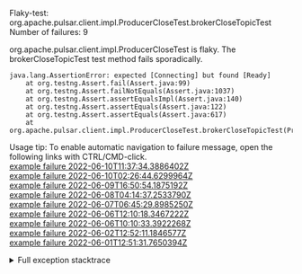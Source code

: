         
Flaky-test: org.apache.pulsar.client.impl.ProducerCloseTest.brokerCloseTopicTest
Number of failures: 9

org.apache.pulsar.client.impl.ProducerCloseTest is flaky. The brokerCloseTopicTest test method fails sporadically.

```
java.lang.AssertionError: expected [Connecting] but found [Ready]
	at org.testng.Assert.fail(Assert.java:99)
	at org.testng.Assert.failNotEquals(Assert.java:1037)
	at org.testng.Assert.assertEqualsImpl(Assert.java:140)
	at org.testng.Assert.assertEquals(Assert.java:122)
	at org.testng.Assert.assertEquals(Assert.java:617)
	at org.apache.pulsar.client.impl.ProducerCloseTest.brokerCloseTopicTest(ProducerCloseTest.java:140)
```

Usage tip: To enable automatic navigation to failure message, open the following links with CTRL/CMD-click.  
[example failure 2022-06-10T11:37:34.3886402Z](https://github.com/apache/pulsar/runs/6830068108?check_suite_focus=true#step:10:1050)  
[example failure 2022-06-10T02:26:44.6299964Z](https://github.com/apache/pulsar/runs/6823969879?check_suite_focus=true#step:9:1070)  
[example failure 2022-06-09T16:50:54.1875192Z](https://github.com/apache/pulsar/runs/6817106987?check_suite_focus=true#step:9:1068)  
[example failure 2022-06-08T04:14:37.2533790Z](https://github.com/apache/pulsar/runs/6786847461?check_suite_focus=true#step:9:1064)  
[example failure 2022-06-07T06:45:29.8985250Z](https://github.com/apache/pulsar/runs/6768767664?check_suite_focus=true#step:10:1045)  
[example failure 2022-06-06T12:10:18.3467222Z](https://github.com/apache/pulsar/runs/6755044727?check_suite_focus=true#step:9:1048)  
[example failure 2022-06-06T10:10:33.3922268Z](https://github.com/apache/pulsar/runs/6753586118?check_suite_focus=true#step:9:1066)  
[example failure 2022-06-02T12:52:11.1846577Z](https://github.com/apache/pulsar/runs/6708538529?check_suite_focus=true#step:10:1049)  
[example failure 2022-06-01T12:51:31.7650394Z](https://github.com/apache/pulsar/runs/6688903767?check_suite_focus=true#step:10:1144)  


<details>
<summary>Full exception stacktrace</summary>
<code><pre>
java.lang.AssertionError: expected [Connecting] but found [Ready]
	at org.testng.Assert.fail(Assert.java:99)
	at org.testng.Assert.failNotEquals(Assert.java:1037)
	at org.testng.Assert.assertEqualsImpl(Assert.java:140)
	at org.testng.Assert.assertEquals(Assert.java:122)
	at org.testng.Assert.assertEquals(Assert.java:617)
	at org.apache.pulsar.client.impl.ProducerCloseTest.brokerCloseTopicTest(ProducerCloseTest.java:140)
	at java.base/jdk.internal.reflect.NativeMethodAccessorImpl.invoke0(Native Method)
	at java.base/jdk.internal.reflect.NativeMethodAccessorImpl.invoke(NativeMethodAccessorImpl.java:77)
	at java.base/jdk.internal.reflect.DelegatingMethodAccessorImpl.invoke(DelegatingMethodAccessorImpl.java:43)
	at java.base/java.lang.reflect.Method.invoke(Method.java:568)
	at org.testng.internal.MethodInvocationHelper.invokeMethod(MethodInvocationHelper.java:132)
	at org.testng.internal.InvokeMethodRunnable.runOne(InvokeMethodRunnable.java:45)
	at org.testng.internal.InvokeMethodRunnable.call(InvokeMethodRunnable.java:73)
	at org.testng.internal.InvokeMethodRunnable.call(InvokeMethodRunnable.java:11)
	at java.base/java.util.concurrent.FutureTask.run(FutureTask.java:264)
	at java.base/java.util.concurrent.ThreadPoolExecutor.runWorker(ThreadPoolExecutor.java:1136)
	at java.base/java.util.concurrent.ThreadPoolExecutor$Worker.run(ThreadPoolExecutor.java:635)
	at java.base/java.lang.Thread.run(Thread.java:833)

</pre></code>
</details>

